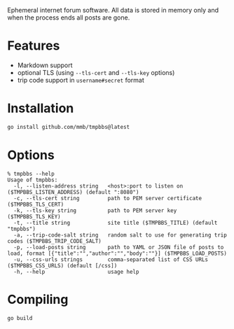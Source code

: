 Ephemeral internet forum software. All data is stored in memory only and when
the process ends all posts are gone.

# Features
  * Markdown support
  * optional TLS (using `--tls-cert` and `--tls-key` options)
  * trip code support in `username#secret` format

# Installation

```sh
go install github.com/mmb/tmpbbs@latest
```

# Options

```
% tmpbbs --help
Usage of tmpbbs:
  -l, --listen-address string   <host>:port to listen on ($TMPBBS_LISTEN_ADDRESS) (default ":8080")
  -c, --tls-cert string         path to PEM server certificate ($TMPBBS_TLS_CERT)
  -k, --tls-key string          path to PEM server key ($TMPBBS_TLS_KEY)
  -t, --title string            site title ($TMPBBS_TITLE) (default "tmpbbs")
  -a, --trip-code-salt string   random salt to use for generating trip codes ($TMPBBS_TRIP_CODE_SALT)
  -p, --load-posts string       path to YAML or JSON file of posts to load, format [{"title":"","author":"","body":""}] ($TMPBBS_LOAD_POSTS)
  -u, --css-urls strings        comma-separated list of CSS URLs ($TMPBBS_CSS_URLS) (default [/css])
  -h, --help                    usage help
```

# Compiling

```sh
go build
```
